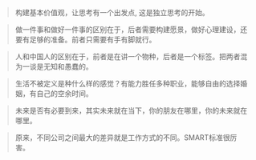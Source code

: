 >构建基本价值观，让思考有一个出发点, 这是独立思考的开始。

>做一件事和做好一件事的区别在于，后者需要构建愿景，做好心理建设，还要有足够的准备。前者只需要有手有脚就行。

>人和中国人的区别在于，前者是在讲一个物种，后者是一个标签。把两者混为一谈是无知和愚蠢的。

>生活不被定义是种什么样的感觉？有能力胜任多种职业，能够自由的选择婚姻，有自己的空余时间。

>未来是否有必要到来，其实未来就在当下，你的朋友在哪里，你的未来就在哪里。

>原来，不同公司之间最大的差异就是工作方式的不同。SMART标准很厉害。
